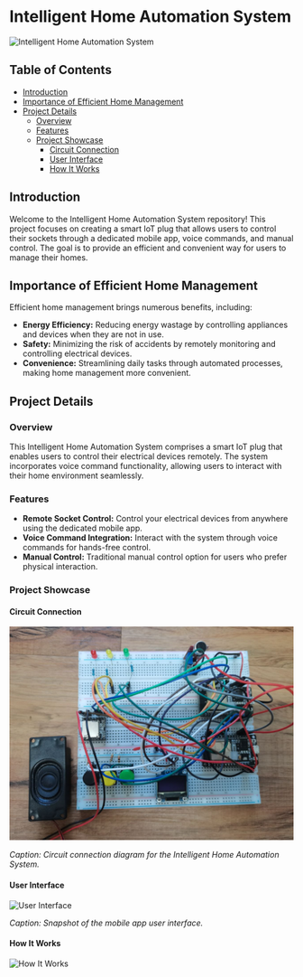 # Intelligent Home Automation System

<img src="https://miro.medium.com/v2/resize:fit:1400/0*9R3WH9hpAaHHaCfa.jpg" alt="Intelligent Home Automation System" width="1000"/>

## Table of Contents

- [Introduction](#introduction)
- [Importance of Efficient Home Management](#importance-of-efficient-home-management)
- [Project Details](#project-details)
  - [Overview](#overview)
  - [Features](#features)
  - [Project Showcase](#project-showcase)
    - [Circuit Connection](#circuit-connection)
    - [User Interface](#user-interface)
    - [How It Works](#how-it-works)

## Introduction

Welcome to the Intelligent Home Automation System repository! This project focuses on creating a smart IoT plug that allows users to control their sockets through a dedicated mobile app, voice commands, and manual control. The goal is to provide an efficient and convenient way for users to manage their homes.

## Importance of Efficient Home Management

Efficient home management brings numerous benefits, including:

- **Energy Efficiency:** Reducing energy wastage by controlling appliances and devices when they are not in use.
- **Safety:** Minimizing the risk of accidents by remotely monitoring and controlling electrical devices.
- **Convenience:** Streamlining daily tasks through automated processes, making home management more convenient.

## Project Details

### Overview

This Intelligent Home Automation System comprises a smart IoT plug that enables users to control their electrical devices remotely. The system incorporates voice command functionality, allowing users to interact with their home environment seamlessly.

### Features

- **Remote Socket Control:** Control your electrical devices from anywhere using the dedicated mobile app.
- **Voice Command Integration:** Interact with the system through voice commands for hands-free control.
- **Manual Control:** Traditional manual control option for users who prefer physical interaction.

### Project Showcase

#### Circuit Connection

![Main Hub Connection](https://github.com/chingkx777/IOT-Smart-Plug-Effortless-On-Off-Automation/blob/main/Main%20Hub%20Connection.jpg)

*Caption: Circuit connection diagram for the Intelligent Home Automation System.*

#### User Interface

![User Interface](images/user_interface.png)

*Caption: Snapshot of the mobile app user interface.*

#### How It Works

![How It Works](images/how_it_works.png)
